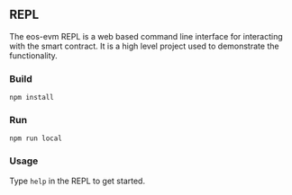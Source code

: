 ## REPL

The eos-evm REPL is a web based command line interface for interacting with the smart contract. It is a high level project used to demonstrate the functionality.

### Build

```
npm install
```

### Run

```
npm run local
```

### Usage

Type `help` in the REPL to get started.
